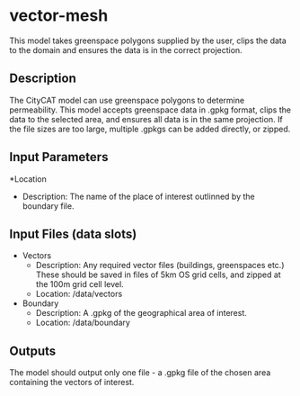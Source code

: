 # vector-mesh
This model takes greenspace polygons supplied by the user, clips the data to the domain and ensures the data is in the correct projection.

## Description
The CityCAT model can use greenspace polygons to determine permeability. This model accepts greenspace data in .gpkg format, clips the data to the
    selected area, and ensures all data is in the same projection. If the file sizes are too large, multiple .gpkgs can be added directly, or zipped.

## Input Parameters
*Location
  * Description: The name of the place of interest outlinned by the boundary file.


## Input Files (data slots)
* Vectors
  * Description: Any required vector files (buildings, greenspaces etc.) These should be saved in files of 5km OS grid cells, and zipped at the 100m grid cell level.
  * Location: /data/vectors
* Boundary
  * Description: A .gpkg of the geographical area of interest. 
  * Location: /data/boundary

## Outputs
The model should output only one file - a .gpkg file of the chosen area containing the vectors of interest.
